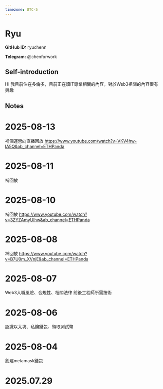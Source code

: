 ```yaml
---
timezone: UTC-5
---
```


# Ryu

**GitHub ID:** ryuchenn

**Telegram:** @chenforwork

## Self-introduction

Hi 我目前住在多倫多，目前正在讀IT專業相關的內容，對於Web3相關的內容很有興趣

## Notes

<!-- Content_START -->
# 2025-08-13

補個運營向直播回放
https://www.youtube.com/watch?v=VKV4hw-lA5Q&ab_channel=ETHPanda

# 2025-08-11

補回放

# 2025-08-10

補回放
https://www.youtube.com/watch?v=3ZYZAmyUIhw&ab_channel=ETHPanda

# 2025-08-08

補回放
https://www.youtube.com/watch?v=B7U0m_XVnjE&ab_channel=ETHPanda

# 2025-08-07

Web3入職風險、合規性、相關法律
前後工程師所需技術

# 2025-08-06

認識以太坊、私鑰錢包、領取測試幣

# 2025-08-04

創建metamask錢包


# 2025.07.29


<!-- Content_END -->
